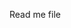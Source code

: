 <html>

  <head>
 <title> Read me </title>
 </head>

  <body>
 <p>Read me file  </p>
  </body>

</html>
